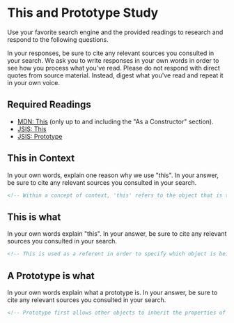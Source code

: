 # This and Prototype Study

Use your favorite search engine and the provided readings to research and
respond to the following questions.

In your responses, be sure to cite any relevant sources you consulted in your
search. We ask you to write responses in your own words in order to see how you
process what you've read. Please do not respond with direct quotes from source
material. Instead, digest what you've read and repeat it in your own voice.

## Required Readings

-   [MDN: This](https://developer.mozilla.org/en-US/docs/Web/JavaScript/Reference/Operators/this)
(only up to and including the "As a Constructor" section).
-   [JSIS: This](http://javascriptissexy.com/understand-javascripts-this-with-clarity-and-master-it/)
-   [JSIS: Prototype](http://javascriptissexy.com/javascript-prototype-in-plain-detailed-language/)

## This in Context

In your own words, explain one reason why we use "this". In your answer, be
sure to cite any relevant sources you consulted in your search.

```md
<!-- Within a concept of context, 'this' refers to the object that is the subject in the context. Meaning whatever object is being processed during the function can be referenced as this. This' reaction will depend on the function we're trying to use. If it is not assigned to something, it will then refer back to the global meaning.-->
```

## This is what

In your own words explain "this".  In your answer, be
sure to cite any relevant sources you consulted in your search.

```md
<!-- This is used as a referent in order to specify which object is being talked about. It allows us to be more precise within a function.  -->
```

## A Prototype is what

In your own words explain what a prototype is.  In your answer, be
sure to cite any relevant sources you consulted in your search.

```md
<!-- Prototype first allows other objects to inherit the properties of functions before them. So you don't nessecarily have to rewrite a function for different object statments. With a prototype, those objects can all call upon the origin function for the same purpose. This is similar to the parent trait of sudeo code. -->
```
